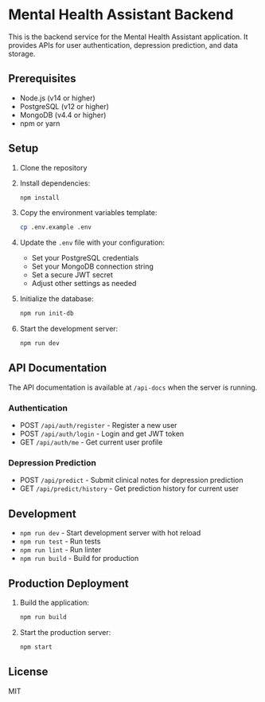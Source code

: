 # Mental Health Assistant Backend

This is the backend service for the Mental Health Assistant application. It provides APIs for user authentication, depression prediction, and data storage.

## Prerequisites

- Node.js (v14 or higher)
- PostgreSQL (v12 or higher)
- MongoDB (v4.4 or higher)
- npm or yarn

## Setup

1. Clone the repository
2. Install dependencies:
   ```bash
   npm install
   ```
3. Copy the environment variables template:
   ```bash
   cp .env.example .env
   ```
4. Update the `.env` file with your configuration:
   - Set your PostgreSQL credentials
   - Set your MongoDB connection string
   - Set a secure JWT secret
   - Adjust other settings as needed

5. Initialize the database:
   ```bash
   npm run init-db
   ```

6. Start the development server:
   ```bash
   npm run dev
   ```

## API Documentation

The API documentation is available at `/api-docs` when the server is running.

### Authentication

- POST `/api/auth/register` - Register a new user
- POST `/api/auth/login` - Login and get JWT token
- GET `/api/auth/me` - Get current user profile

### Depression Prediction

- POST `/api/predict` - Submit clinical notes for depression prediction
- GET `/api/predict/history` - Get prediction history for current user

## Development

- `npm run dev` - Start development server with hot reload
- `npm run test` - Run tests
- `npm run lint` - Run linter
- `npm run build` - Build for production

## Production Deployment

1. Build the application:
   ```bash
   npm run build
   ```

2. Start the production server:
   ```bash
   npm start
   ```

## License

MIT 